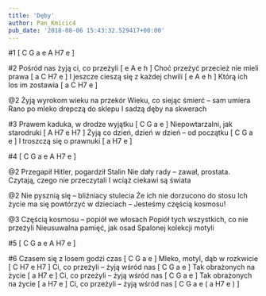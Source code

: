 ```yaml
---
title: 'Dęby'
author: Pan_Kmicic4
pub_date: '2018-08-06 15:43:32.529417+00:00'
---
```


#1
[ C G a e A H7 e ]

#2
Pośród nas żyją ci, co przeżyli [ e A e h ]
Choć przeżyć przecież nie mieli prawa [ a C H7 e ]
I jeszcze cieszą się z każdej chwili [ e A e h ]
Którą ich los im zostawia [ a C H7 e ]

@2
Żyją wyrokom wieku na przekór
Wieku, co siejąc śmierć – sam umiera
Rano po mleko drepczą do sklepu
I sadzą dęby na skwerach

#3
Prawem kaduka, w drodze wyjątku [ C G a e ]
Niepowtarzalni, jak starodruki [ A H7 e H7 ]
Żyją co dzień, dzień w dzień – od początku [ C G a e ]
I troszczą się o prawnuki [ a H7 e ]

#4
[ C G a e A H7 e ]

@2
Przegapił Hitler, pogardził Stalin
Nie dały rady – zawał, prostata.
Czytają, czego nie przeczytali
I wciąż ciekawi są świata

@2
Nie pysznią się – bliźniacy stulecia
Że ich nie dorzucono do stosu
Ich życie ma się powtórzyć w dzieciach
– Jesteśmy częścią kosmosu!

@3
Częścią kosmosu – popiół we włosach
Popiół tych wszystkich, co nie przeżyli
Nieusuwalna pamięć, jak osad
Spalonej kolekcji motyli

#5
[ C G a e A H7 e ]

#6
Czasem się z losem godzi czas [ C G a e ]
Mleko, motyl, dąb w rozkwicie [ C H7 e H7 ]
Ci, co przeżyli – żyją wśród nas [ C G a e ]
Tak obrażonych na życie [ a H7 e ]
Ci, co przeżyli – żyją wśród nas [ C G a e ]
Tak obrażonych na życie [ a H7 e ]
Ci, co przeżyli – żyją wśród nas [ C G a e ( a H7 e ) ]